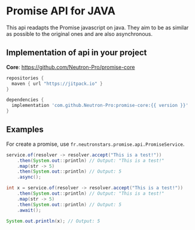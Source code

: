 # Promise API for JAVA

This api readapts the Promise javascript on java. They aim to be as similar as possible to the original ones and are also asynchronous.

## Implementation of api in your project

**Core**: https://github.com/Neutron-Pro/promise-core

```gradle
repositories {
  maven { url "https://jitpack.io" }
}

dependencies {
  implementation 'com.github.Neutron-Pro:promise-core:{{ version }}'
}
```

## Examples

For create a promise, use `fr.neutronstars.promise.api.PromiseService`.

```java
service.of(resolver -> resolver.accept("This is a test!"))
    .then(System.out::println) // Output: "This is a test!"
    .map(str -> 5)
    .then(System.out::println) // Output: 5
    .async();
```

```java
int x = service.of(resolver -> resolver.accept("This is a test!"))
    .then(System.out::println) // Output: "This is a test!"
    .map(str -> 5)
    .then(System.out::println) // Output: 5
    .await();

System.out.println(x); // Output: 5
```

